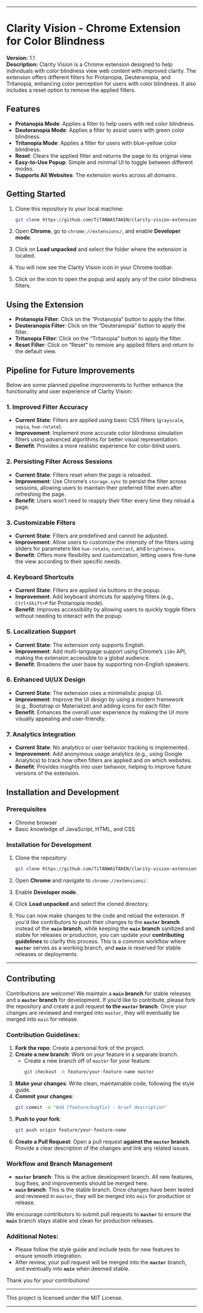 
---

# Clarity Vision - Chrome Extension for Color Blindness

**Version:** 1.1  
**Description:** Clarity Vision is a Chrome extension designed to help individuals with color blindness view web content with improved clarity. The extension offers different filters for Protanopia, Deuteranopia, and Tritanopia,  enhancing color perception for users with color blindness. It also includes a reset option to remove the applied filters.

## Features

- **Protanopia Mode**: Applies a filter to help users with red color blindness.
- **Deuteranopia Mode**: Applies a filter to assist users with green color blindness.
- **Tritanopia Mode**: Applies a filter for users with blue-yellow color blindness.
- **Reset**: Clears the applied filter and returns the page to its original view.
- **Easy-to-Use Popup**: Simple and minimal UI to toggle between different modes.
- **Supports All Websites**: The extension works across all domains.

## Getting Started

1. Clone this repository to your local machine:

   ```bash
   git clone https://github.com/TiTANWASTAKEN/clarity-vision-extension.git
   ```

2. Open **Chrome**, go to `chrome://extensions/`, and enable **Developer mode**.

3. Click on **Load unpacked** and select the folder where the extension is located.

4. You will now see the Clarity Vision icon in your Chrome toolbar.

5. Click on the icon to open the popup and apply any of the color blindness filters.

## Using the Extension

- **Protanopia Filter**: Click on the “Protanopia” button to apply the filter.  
- **Deuteranopia Filter**: Click on the “Deuteranopia” button to apply the filter.  
- **Tritanopia Filter**: Click on the “Tritanopia” button to apply the filter.  
- **Reset Filter**: Click on “Reset” to remove any applied filters and return to the default view.

## Pipeline for Future Improvements

Below are some planned pipeline improvements to further enhance the functionality and user experience of Clarity Vision:

### 1. Improved Filter Accuracy

- **Current State**: Filters are applied using basic CSS filters (`grayscale`, `sepia`, `hue-rotate`).
- **Improvement**: Implement more accurate color blindness simulation filters using advanced algorithms for better visual representation.
- **Benefit**: Provides a more realistic experience for color-blind users.

### 2. Persisting Filter Across Sessions

- **Current State**: Filters reset when the page is reloaded.
- **Improvement**: Use Chrome’s `storage.sync` to persist the filter across sessions, allowing users to maintain their preferred filter even after refreshing the page.
- **Benefit**: Users won’t need to reapply their filter every time they reload a page.

### 3. Customizable Filters

- **Current State**: Filters are predefined and cannot be adjusted.
- **Improvement**: Allow users to customize the intensity of the filters using sliders for parameters like `hue-rotate`, `contrast`, and `brightness`.
- **Benefit**: Offers more flexibility and customization, letting users fine-tune the view according to their specific needs.

### 4. Keyboard Shortcuts

- **Current State**: Filters are applied via buttons in the popup.
- **Improvement**: Add keyboard shortcuts for applying filters (e.g., `Ctrl+Shift+P` for Protanopia mode).
- **Benefit**: Improves accessibility by allowing users to quickly toggle filters without needing to interact with the popup.

### 5. Localization Support

- **Current State**: The extension only supports English.
- **Improvement**: Add multi-language support using Chrome’s `i18n` API, making the extension accessible to a global audience.
- **Benefit**: Broadens the user base by supporting non-English speakers.

### 6. Enhanced UI/UX Design

- **Current State**: The extension uses a minimalistic popup UI.
- **Improvement**: Improve the UI design by using a modern framework (e.g., Bootstrap or Materialize) and adding icons for each filter.
- **Benefit**: Enhances the overall user experience by making the UI more visually appealing and user-friendly.

### 7. Analytics Integration

- **Current State**: No analytics or user behavior tracking is implemented.
- **Improvement**: Add anonymous usage analytics (e.g., using Google Analytics) to track how often filters are applied and on which websites.
- **Benefit**: Provides insights into user behavior, helping to improve future versions of the extension.

## Installation and Development

### Prerequisites

- Chrome browser
- Basic knowledge of JavaScript, HTML, and CSS

### Installation for Development

1. Clone the repository:

   ```bash
   git clone https://github.com/TiTANWASTAKEN/clarity-vision-extension.git
   ```

2. Open **Chrome** and navigate to `chrome://extensions/`.

3. Enable **Developer mode**.

4. Click **Load unpacked** and select the cloned directory.

5. You can now make changes to the code and reload the extension.
If you'd like contributors to push their changes to the **`master` branch** instead of the **`main` branch**, while keeping the **`main` branch** sanitized and stable for releases or production, you can update your **contributing guidelines** to clarify this process. This is a common workflow where **`master`** serves as a working branch, and **`main`** is reserved for stable releases or deployments.

---

## Contributing

Contributions are welcome! We maintain a **`main` branch** for stable releases and a **`master` branch** for development. If you’d like to contribute, please fork the repository and create a pull request **to the `master` branch**. Once your changes are reviewed and merged into `master`, they will eventually be merged into `main` for release.

### Contribution Guidelines:

1. **Fork the repo**: Create a personal fork of the project.
2. **Create a new branch**: Work on your feature in a separate branch.
   - Create a new branch off of `master` for your feature:  
     ```bash
     git checkout -b feature/your-feature-name master
     ```
3. **Make your changes**: Write clean, maintainable code, following the style guide.
4. **Commit your changes**:  
   ```bash
   git commit -m "Add [feature/bugfix] - brief description"
   ```
5. **Push to your fork**:  
   ```bash
   git push origin feature/your-feature-name
   ```
6. **Create a Pull Request**: Open a pull request **against the `master` branch**. Provide a clear description of the changes and link any related issues.

### Workflow and Branch Management

- **`master` branch**: This is the active development branch. All new features, bug fixes, and improvements should be merged here.
- **`main` branch**: This is the stable branch. Once changes have been tested and reviewed in `master`, they will be merged into `main` for production or release.

We encourage contributors to submit pull requests to **`master`** to ensure the **`main`** branch stays stable and clean for production releases.

### Additional Notes:
- Please follow the style guide and include tests for new features to ensure smooth integration.
- After review, your pull request will be merged into the **`master`** branch, and eventually into **`main`** when deemed stable.
  
Thank you for your contributions!

---

This project is licensed under the MIT License.

---


